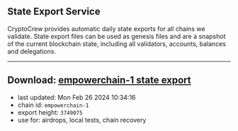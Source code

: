 ## State Export Service
CryptoCrew provides automatic daily state exports for all chains we validate. State export files can be used as genesis files and are a snapshot of the current blockchain state, including all validators, accounts, balances and delegations.

---
**Download: [empowerchain-1 state export](https://dl-eu2.ccvalidators.com/SERVICE/empowerchain/empowerchain-1_export_3749075.json)**
---

- last updated: Mon Feb 26 2024 10:34:16
- chain id: `empowerchain-1`
- export height: `3749075`
- use for: airdrops, local tests, chain recovery
